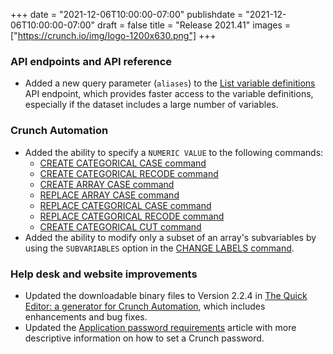 +++
date = "2021-12-06T10:00:00-07:00"
publishdate = "2021-12-06T10:00:00-07:00"
draft = false
title = "Release 2021.41"
images = ["https://crunch.io/img/logo-1200x630.png"]
+++

### API endpoints and API reference

- Added a new query parameter (`aliases`) to the [List variable definitions](https://crunch.io/api/reference/#get-/datasets/-dataset_id-/table/) API endpoint, which provides faster access to the variable definitions, especially if the dataset includes a large number of variables.

### Crunch Automation

- Added the ability to specify a `NUMERIC VALUE` to the following commands:
    - [CREATE CATEGORICAL CASE command](https://help.crunch.io/hc/en-us/articles/360042039192-CREATE-CATEGORICAL-CASE-command)
    - [CREATE CATEGORICAL RECODE command](https://help.crunch.io/hc/en-us/articles/360042039012-CREATE-CATEGORICAL-RECODE-command)
    - [CREATE ARRAY CASE command](https://help.crunch.io/hc/en-us/articles/360053423671-CREATE-CATEGORICAL-ARRAY-CASE-command)
    - [REPLACE ARRAY CASE command](https://help.crunch.io/hc/en-us/articles/360056804932-REPLACE-CATEGORICAL-ARRAY-CASE-command)
    - [REPLACE CATEGORICAL CASE command](https://help.crunch.io/hc/en-us/articles/360056804932-REPLACE-CATEGORICAL-ARRAY-CASE-command)
    - [REPLACE CATEGORICAL RECODE command](https://help.crunch.io/hc/en-us/articles/360042039012-CREATE-CATEGORICAL-RECODE-command)
    - [CREATE CATEGORICAL CUT command](https://help.crunch.io/hc/en-us/articles/360042458431-CREATE-CATEGORICAL-CUT-command)
- Added the ability to modify only a subset of an array's subvariables by using the `SUBVARIABLES` option in the [CHANGE LABELS command](https://help.crunch.io/hc/en-us/articles/360042038132-CHANGE-command).

### Help desk and website improvements

- Updated the downloadable binary files to Version 2.2.4 in [The Quick Editor: a generator for Crunch Automation](https://help.crunch.io/hc/en-us/articles/360054720992-The-Quick-Editor-a-generator-for-Crunch-Automation#toc3), which includes enhancements and bug fixes.
- Updated the [Application password requirements](https://help.crunch.io/hc/en-us/articles/360041946072-Application-password-requirements) article with more descriptive information on how to set a Crunch password.
